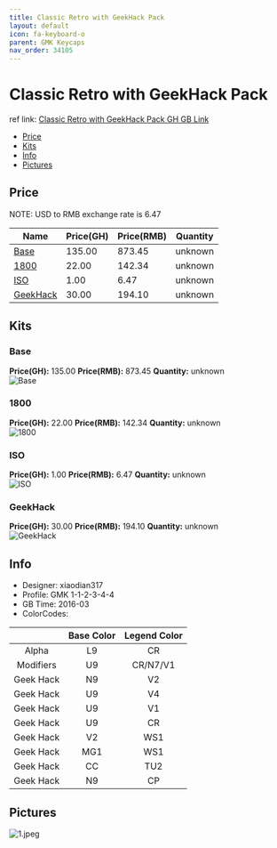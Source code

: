 ```yaml
---
title: Classic Retro with GeekHack Pack
layout: default
icon: fa-keyboard-o
parent: GMK Keycaps
nav_order: 34105
---
```


# Classic Retro with GeekHack Pack

ref link: [Classic Retro with GeekHack Pack GH GB Link](https://geekhack.org/index.php?topic=80942.0)

* [Price](#price)
* [Kits](#kits)
* [Info](#info)
* [Pictures](#pictures)


## Price  
NOTE: USD to RMB exchange rate is 6.47

| Name          | Price(GH)    |  Price(RMB) | Quantity |
| ------------- | ------------ |  ---------- | -------- |
|[Base](#base)|135.00|873.45|unknown|
|[1800](#1800)|22.00|142.34|unknown|
|[ISO](#iso)|1.00|6.47|unknown|
|[GeekHack](#geekhack)|30.00|194.10|unknown|


## Kits
### Base
**Price(GH):** 135.00    **Price(RMB):** 873.45    **Quantity:** unknown  
<img src="{{ 'assets/images/gmk-keycaps/classicretrogeekhackpack/kits_pics/base.jpg' | relative_url }}" alt="Base" class="image featured">

### 1800
**Price(GH):** 22.00    **Price(RMB):** 142.34    **Quantity:** unknown  
<img src="{{ 'assets/images/gmk-keycaps/classicretrogeekhackpack/kits_pics/1800.jpg' | relative_url }}" alt="1800" class="image featured">

### ISO
**Price(GH):** 1.00    **Price(RMB):** 6.47    **Quantity:** unknown  
<img src="{{ 'assets/images/gmk-keycaps/classicretrogeekhackpack/kits_pics/iso.jpg' | relative_url }}" alt="ISO" class="image featured">

### GeekHack
**Price(GH):** 30.00    **Price(RMB):** 194.10    **Quantity:** unknown  
<img src="{{ 'assets/images/gmk-keycaps/classicretrogeekhackpack/kits_pics/geekhack.jpg' | relative_url }}" alt="GeekHack" class="image featured">


## Info
* Designer: xiaodian317
* Profile: GMK 1-1-2-3-4-4
* GB Time: 2016-03
* ColorCodes: 

| |Base Color     | Legend Color
| :-------------: | :-------------: | :------------:
|Alpha|L9|CR
|Modifiers|U9|CR/N7/V1
|Geek Hack|N9|V2
|Geek Hack|U9|V4
|Geek Hack|U9|V1
|Geek Hack|U9|CR
|Geek Hack|V2|WS1
|Geek Hack|MG1|WS1
|Geek Hack|CC|TU2
|Geek Hack|N9|CP


## Pictures
<img src="{{ 'assets/images/gmk-keycaps/classicretrogeekhackpack/rendering_pics/1.jpeg' | relative_url }}" alt="1.jpeg" class="image featured">
